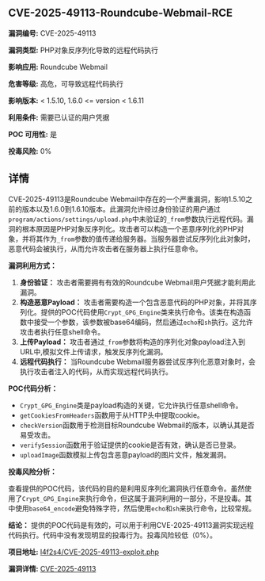 ## CVE-2025-49113-Roundcube-Webmail-RCE

**漏洞编号:** CVE-2025-49113

**漏洞类型:** PHP对象反序列化导致的远程代码执行

**影响应用:** Roundcube Webmail

**危害等级:** 高危，可导致远程代码执行

**影响版本:** < 1.5.10, 1.6.0 <= version < 1.6.11

**利用条件:** 需要已认证的用户凭据

**POC 可用性:** 是

**投毒风险:** 0%

## 详情

CVE-2025-49113是Roundcube Webmail中存在的一个严重漏洞，影响1.5.10之前的版本以及1.6.0到1.6.10版本。此漏洞允许经过身份验证的用户通过`program/actions/settings/upload.php`中未验证的`_from`参数执行远程代码。漏洞的根本原因是PHP对象反序列化。攻击者可以构造一个恶意序列化的PHP对象，并将其作为`_from`参数的值传递给服务器。当服务器尝试反序列化此对象时，恶意代码会被执行，从而允许攻击者在服务器上执行任意命令。

**漏洞利用方式：**

1.  **身份验证：** 攻击者需要拥有有效的Roundcube Webmail用户凭据才能利用此漏洞。
2.  **构造恶意Payload：** 攻击者需要构造一个包含恶意代码的PHP对象，并将其序列化。提供的POC代码使用`Crypt_GPG_Engine`类来执行命令。该类在构造函数中接受一个参数，该参数被base64编码，然后通过`echo`和`sh`执行。这允许攻击者执行任意shell命令。
3.  **上传Payload：** 攻击者通过`_from`参数将构造的序列化对象payload注入到URL中,模拟文件上传请求，触发反序列化漏洞。
4.  **远程代码执行：** 当Roundcube Webmail服务器尝试反序列化恶意对象时，会执行攻击者注入的代码，从而实现远程代码执行。

**POC代码分析：**

*   `Crypt_GPG_Engine`类是payload构造的关键，它允许执行任意shell命令。
*   `getCookiesFromHeaders`函数用于从HTTP头中提取cookie。
*   `checkVersion`函数用于检测目标Roundcube Webmail的版本，以确认其是否易受攻击。
*   `verifySession`函数用于验证提供的cookie是否有效，确认是否已登录。
*   `uploadImage`函数模拟上传包含恶意payload的图片文件，触发漏洞。

**投毒风险分析：**

查看提供的POC代码，该代码的目的是利用反序列化漏洞执行任意命令。虽然使用了`Crypt_GPG_Engine`来执行命令，但这属于漏洞利用的一部分，不是投毒。其中使用`base64_encode`避免特殊字符，然后使用`echo`和`sh`来执行命令，比较常规。

**结论：** 提供的POC代码是有效的，可以用于利用CVE-2025-49113漏洞实现远程代码执行。代码中没有发现明显的投毒行为。投毒风险较低（0%）。

**项目地址:** [l4f2s4/CVE-2025-49113-exploit.php](https://github.com/l4f2s4/CVE-2025-49113-exploit.php)

**漏洞详情:** [CVE-2025-49113](https://nvd.nist.gov/vuln/detail/CVE-2025-49113)